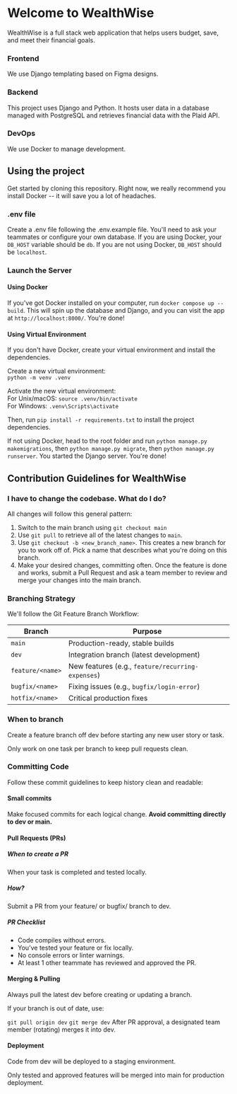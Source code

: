 # Welcome to WealthWise

WealthWise is a full stack web application that helps users budget, save, and meet their financial goals.

### Frontend

We use Django templating based on Figma designs.

### Backend

This project uses Django and Python. It hosts user data in a database managed with PostgreSQL and retrieves financial data with the Plaid API.

### DevOps

We use Docker to manage development.

## Using the project

Get started by cloning this repository. Right now, we really recommend you install Docker -- it will save you a lot of headaches.

### .env file

Create a .env file following the .env.example file. You'll need to ask your teammates or configure your own database. If you are using Docker, your `DB_HOST` variable should be `db`. If you are not using Docker, `DB_HOST` should be `localhost`.

### Launch the Server

#### Using Docker
If you've got Docker installed on your computer, run `docker compose up --build`. This will spin up the database and Django, and you can visit the app at `http://localhost:8000/`. You're done!

#### Using Virtual Environment
If you don't have Docker, create your virtual environment and install the dependencies.

Create a new virtual environment:\
`python -m venv .venv`

Activate the new virtual environment:\
  For Unix/macOS: `source .venv/bin/activate`\
  For Windows:  `.venv\Scripts\activate`

Then, run `pip install -r requirements.txt` to install the project dependencies.

If not using Docker, head to the root folder and run `python manage.py makemigrations`, then `python manage.py migrate`, then `python manage.py runserver`. You started the Django server. You're done!

## Contribution Guidelines for WealthWise

### I have to change the codebase. What do I do?

All changes will follow this general pattern:

1. Switch to the main branch using `git checkout main`
2. Use `git pull` to retrieve all of the latest changes to `main`.
3. Use `git checkout -b <new_branch_name>`. This creates a new branch for you to work off of. Pick a name that describes what you're doing on this branch.
4. Make your desired changes, committing often. Once the feature is done and works, submit a Pull Request and ask a team member to review and merge your changes into the main branch.

### Branching Strategy

We'll follow the Git Feature Branch Workflow:

| Branch           | Purpose                                           |
| ---------------- | ------------------------------------------------- |
| `main`           | Production-ready, stable builds                   |
| `dev`            | Integration branch (latest development)           |
| `feature/<name>` | New features (e.g., `feature/recurring-expenses`) |
| `bugfix/<name>`  | Fixing issues (e.g., `bugfix/login-error`)        |
| `hotfix/<name>`  | Critical production fixes                         |

### When to branch

Create a feature branch off dev before starting any new user story or task.

Only work on one task per branch to keep pull requests clean.

### Committing Code

Follow these commit guidelines to keep history clean and readable:

#### Small commits

Make focused commits for each logical change. **Avoid committing directly to dev or main.**

#### Pull Requests (PRs)

##### When to create a PR

When your task is completed and tested locally.

##### How?

Submit a PR from your feature/ or bugfix/ branch to dev.

##### PR Checklist

- Code compiles without errors.
- You’ve tested your feature or fix locally.
- No console errors or linter warnings.
- At least 1 other teammate has reviewed and approved the PR.

#### Merging & Pulling

Always pull the latest dev before creating or updating a branch.

If your branch is out of date, use:

`git pull origin dev`
`git merge dev`
After PR approval, a designated team member (rotating) merges it into dev.

#### Deployment

Code from dev will be deployed to a staging environment.

Only tested and approved features will be merged into main for production deployment.
